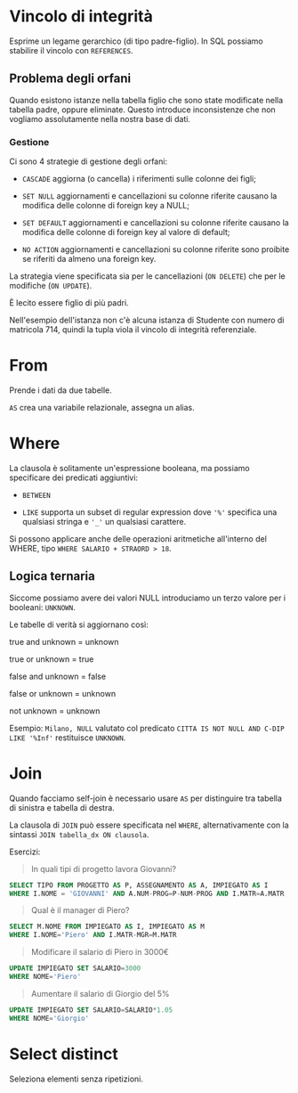 # Vincolo di integrità

Esprime un legame gerarchico (di tipo padre-figlio). In SQL possiamo stabilire il vincolo con `REFERENCES`.

## Problema degli orfani

Quando esistono istanze nella tabella figlio che sono state modificate nella tabella padre, oppure eliminate.
Questo introduce inconsistenze che non vogliamo assolutamente nella nostra base di dati.

### Gestione

Ci sono 4 strategie di gestione degli orfani:

- `CASCADE` aggiorna (o cancella) i riferimenti sulle colonne dei figli;

- `SET NULL` aggiornamenti e cancellazioni su colonne riferite causano la modifica delle colonne di foreign key a NULL;

- `SET DEFAULT` aggiornamenti e cancellazioni su colonne riferite causano la modifica delle colonne di foreign key al
valore di default;

- `NO ACTION` aggiornamenti e cancellazioni su colonne riferite sono proibite se riferiti da almeno una foreign key.

La strategia viene specificata sia per le cancellazioni (`ON DELETE`) che per le modifiche (`ON UPDATE`).

È lecito essere figlio di più padri.

Nell'esempio dell'istanza non c'è alcuna istanza di Studente con numero di matricola 714, quindi la tupla viola il
vincolo di integrità referenziale.

# From

Prende i dati da due tabelle.

`AS` crea una variabile relazionale, assegna un alias.

# Where

La clausola è solitamente un'espressione booleana, ma possiamo specificare dei predicati aggiuntivi:

- `BETWEEN`

- `LIKE` supporta un subset di regular expression dove `'%'` specifica una qualsiasi stringa e `'_'` un qualsiasi
   carattere.

Si possono applicare anche delle operazioni aritmetiche all'interno del WHERE, tipo `WHERE SALARIO + STRAORD > 18`.

## Logica ternaria

Siccome possiamo avere dei valori NULL introduciamo un terzo valore per i booleani: `UNKNOWN`.

Le tabelle di verità si aggiornano così:

true and unknown = unknown

true or unknown = true

false and unknown = false

false or unknown = unknown

not unknown = unknown

Esempio: `Milano, NULL` valutato col predicato `CITTA IS NOT NULL AND C-DIP LIKE '%Inf'` restituisce `UNKNOWN`.

# Join

Quando facciamo self-join è necessario usare `AS` per distinguire tra tabella di sinistra e tabella di destra.

La clausola di `JOIN` può essere specificata nel `WHERE`, alternativamente con la sintassi `JOIN tabella_dx ON clausola`.

Esercizi:

> In quali tipi di progetto lavora Giovanni?

```sql
SELECT TIPO FROM PROGETTO AS P, ASSEGNAMENTO AS A, IMPIEGATO AS I
WHERE I.NOME = 'GIOVANNI' AND A.NUM-PROG=P-NUM-PROG AND I.MATR=A.MATR
```

> Qual è il manager di Piero?

```sql
SELECT M.NOME FROM IMPIEGATO AS I, IMPIEGATO AS M
WHERE I.NOME='Piero' AND I.MATR-MGR=M.MATR
```

> Modificare il salario di Piero in 3000€

```sql
UPDATE IMPIEGATO SET SALARIO=3000
WHERE NOME='Piero'
```

> Aumentare il salario di Giorgio del 5%

```sql
UPDATE IMPIEGATO SET SALARIO=SALARIO*1.05
WHERE NOME='Giorgio'
```

# Select distinct

Seleziona elementi senza ripetizioni.

